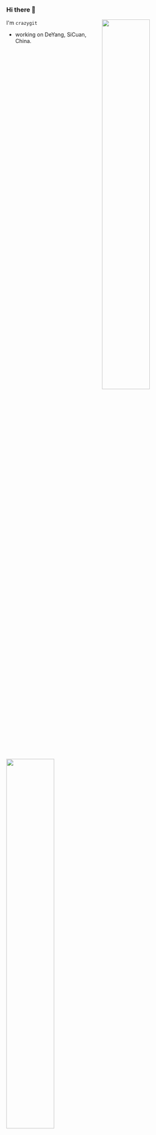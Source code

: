 ### Hi there 👋



[<img align="right" width="50%" src="https://github-readme-stats.vercel.app/api?username=crazygit&show_icons=true&theme=dracula">](https://github.com/anuraghazra/github-readme-stats)

I'm `crazygit`

- working on DeYang, SiCuan, China.


[<img align="left" width="50%" src="https://github-readme-stats.vercel.app/api/top-langs/?username=crazygit&layout=compact">](https://github.com/anuraghazra/github-readme-stats)


<!--
**crazygit/crazygit** is a ✨ _special_ ✨ repository because its `README.md` (this file) appears on your GitHub profile.

Here are some ideas to get you started:

- 🔭 I’m currently working on ...
- 🌱 I’m currently learning ...
- 👯 I’m looking to collaborate on ...
- 🤔 I’m looking for help with ...
- 💬 Ask me about ...
- 📫 How to reach me: ...
- 😄 Pronouns: ...
- ⚡ Fun fact: ...
-->
